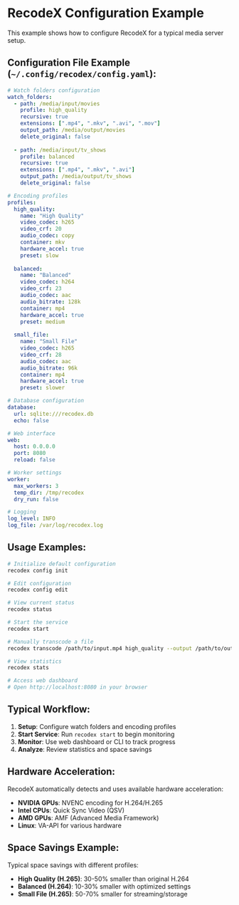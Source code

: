 # RecodeX Configuration Example

This example shows how to configure RecodeX for a typical media server setup.

## Configuration File Example (`~/.config/recodex/config.yaml`):

```yaml
# Watch folders configuration
watch_folders:
  - path: /media/input/movies
    profile: high_quality
    recursive: true
    extensions: [".mp4", ".mkv", ".avi", ".mov"]
    output_path: /media/output/movies
    delete_original: false
  
  - path: /media/input/tv_shows
    profile: balanced
    recursive: true
    extensions: [".mp4", ".mkv", ".avi"]
    output_path: /media/output/tv_shows
    delete_original: false

# Encoding profiles
profiles:
  high_quality:
    name: "High Quality"
    video_codec: h265
    video_crf: 20
    audio_codec: copy
    container: mkv
    hardware_accel: true
    preset: slow
  
  balanced:
    name: "Balanced"
    video_codec: h264
    video_crf: 23
    audio_codec: aac
    audio_bitrate: 128k
    container: mp4
    hardware_accel: true
    preset: medium
  
  small_file:
    name: "Small File"
    video_codec: h265
    video_crf: 28
    audio_codec: aac
    audio_bitrate: 96k
    container: mp4
    hardware_accel: true
    preset: slower

# Database configuration
database:
  url: sqlite:///recodex.db
  echo: false

# Web interface
web:
  host: 0.0.0.0
  port: 8080
  reload: false

# Worker settings
worker:
  max_workers: 3
  temp_dir: /tmp/recodex
  dry_run: false

# Logging
log_level: INFO
log_file: /var/log/recodex.log
```

## Usage Examples:

```bash
# Initialize default configuration
recodex config init

# Edit configuration
recodex config edit

# View current status
recodex status

# Start the service
recodex start

# Manually transcode a file
recodex transcode /path/to/input.mp4 high_quality --output /path/to/output.mkv

# View statistics
recodex stats

# Access web dashboard
# Open http://localhost:8080 in your browser
```

## Typical Workflow:

1. **Setup**: Configure watch folders and encoding profiles
2. **Start Service**: Run `recodex start` to begin monitoring
3. **Monitor**: Use web dashboard or CLI to track progress
4. **Analyze**: Review statistics and space savings

## Hardware Acceleration:

RecodeX automatically detects and uses available hardware acceleration:

- **NVIDIA GPUs**: NVENC encoding for H.264/H.265
- **Intel CPUs**: Quick Sync Video (QSV) 
- **AMD GPUs**: AMF (Advanced Media Framework)
- **Linux**: VA-API for various hardware

## Space Savings Example:

Typical space savings with different profiles:
- **High Quality (H.265)**: 30-50% smaller than original H.264
- **Balanced (H.264)**: 10-30% smaller with optimized settings
- **Small File (H.265)**: 50-70% smaller for streaming/storage